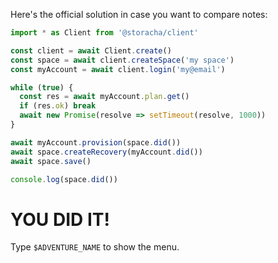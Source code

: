 Here's the official solution in case you want to compare notes:

```js
import * as Client from '@storacha/client'

const client = await Client.create()
const space = await client.createSpace('my space')
const myAccount = await client.login('my@email')

while (true) {
  const res = await myAccount.plan.get()
  if (res.ok) break
  await new Promise(resolve => setTimeout(resolve, 1000))
}

await myAccount.provision(space.did())
await space.createRecovery(myAccount.did())
await space.save()

console.log(space.did())
```

# YOU DID IT!

Type `$ADVENTURE_NAME` to show the menu.
